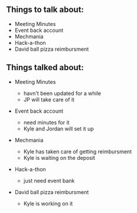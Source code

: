 ﻿Things to talk about:
---------------------

- Meeting Minutes
- Event back account
- Mechmania
- Hack-a-thon
- David ball pizza reimbursment

Things talked about:
--------------------

- Meeting Minutes
   - havn't been updated for a while
   - JP will take care of it

- Event back account
   - need minutes for it
   - Kyle and Jordan will set it up

- Mechmania
   - Kyle has taken care of getting reimbursment
   - Kyle is waiting on the deposit

- Hack-a-thon
   - just need event bank

- David ball pizza reimbursment
   - Kyle is working on it